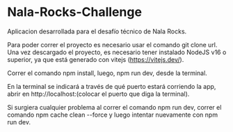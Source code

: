 # Nala-Rocks-Challenge
Aplicacion desarrollada para el desafío técnico de Nala Rocks.

Para poder correr el proyecto es necesario usar el comando git clone url.
Una vez descargado el proyecto, es necesario tener instalado NodeJS v16 o superior, ya que
está generado con vitejs (https://vitejs.dev/).

Correr el comando npm install, luego, npm run dev, desde la terminal.

En la terminal se indicará a través de qué puerto estará corriendo la app, abrir en http://localhost:(colocar el puerto que diga la terminal).

Si surgiera cualquier problema al correr el comando npm run dev, correr el comando npm cache clean --force y luego intentar nuevamente con npm run dev.
